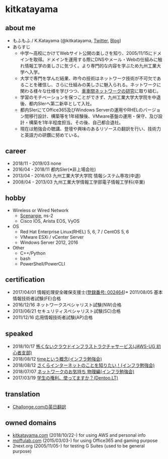 # kitkatayama

## about me

* もふもふ / K.Katayama (@kitkatayama, [Twitter](https://twitter.com/kitkatayama), [Blog](https://moffumoffu.hatenablog.com/)) 
* あらすじ
  * 中学～高校にかけてWebサイト公開の楽しさを知り、2005/11/15にドメインを取得。ドメインを運用する際にDNSやメール・Webの仕組みに触れ情報工学の楽しさに気づく。より専門的な内容を学ぶため九州工業大学へ入学。
  * 大学で専門を学んだ結果、昨今の技術はネットワーク技術が不可欠であることを確信し、さらに仕組みの美しさに魅入られる。ネットワークに関わる様々な仕様を学びつつ、[車車間ネットワークの研究](https://www.toyota-itc.com/publications/index.php?year=1&user=1167)に取り組む。
  * 学習のモチベーションを保つことができず、九州工業大学大学院を中退後、都内SIerへ第二新卒として入社。
  * 都内SIerにてOffice365及びWindows Serverの運用やRHELのバージョン間移行設計、構築等を1年経験後、VMware基盤の運用・保守、及び設計・構築を1年半程度担当。その後、自己都合退社。
  * 現在は勉強会の聴講、登壇や興味のあるリソースの翻訳を行い、技術力と英語力の研鑽に努めている。

## career

* 2018/11 - 2019/03 none
* 2016/04 - 2018/11 都内SIer(※非上場会社)
* 2013/04 - 2016/03 九州工業大学大学院 情報システム専攻(中退)
* 2008/04 - 2013/03 九州工業大学情報工学部電子情報工学科(卒業)

## hobby

* Wireless or Wired Network
  * [Scenargie](https://www.spacetime-eng.com/en/), ns-2
  * Cisco IOS, Arista EOS, VyOS
* OS
  * Red Hat Enterprise Linux(RHEL) 5, 6, 7 / CentOS 5, 6
  * VMware ESXi / vCenter Server
  * Windows Server 2012, 2016
* Other
  * C++/Python
  * bash
  * PowerShell/PowerCLI

## certification

* 2017/04/01 情報処理安全確保支援士([登録番号: 002464](https://riss.ipa.go.jp/r?r=002464))* 2011/08/05 基本情報技術者試験(FE)合格
* 2016/12/16 ネットワークスペシャリスト試験(NW)合格
* 2013/06/21 セキュリティスペシャリスト試験(SC)合格
* 2011/12/16 応用情報技術者試験(AP)合格

## speaked
* 2018/10/17 [怖くないクラウドインフラストラクチャサービス(JAWS-UG 初心者支部)](https://moffumoffu.hatenablog.com/entry/2018/10/18/202840)
* 2018/08/12 [timeという概念(インフラ勉強会)](https://moffumoffu.hatenablog.com/entry/2018/10/18/204454)
* 2018/08/12 [さくらインターネットのことを知りたい！(インフラ勉強会)](https://moffumoffu.hatenablog.com/entry/2018/10/18/204454)
* 2018/07/07 [ネットワークのお気持ち 物理編(インフラ勉強会)](https://moffumoffu.hatenablog.com/entry/2018/08/04/092854)
* 2017/03/19 [学生の権利、使ってますか？(Dentoo.LT)](https://www.slideshare.net/KazuoKatayama/ss-73352980)

## translation

* [Challonge.comの英日翻訳](https://challonge.com/)

## owned domains

* [kitkatayama.com](https://www.kitkatayama.com/) (2018/10/22-) for using AWS and personal info
* [moffulab.com](https://www.moffulab.com/) (2015/03/03-) for using Office365 and gaming purpose
* 2next.org (2005/11/05-) for testing G Suites (used to be general purpose)